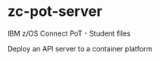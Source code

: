 # zc-pot-server
IBM z/OS Connect PoT - Student files 

Deploy an API server to a container platform
